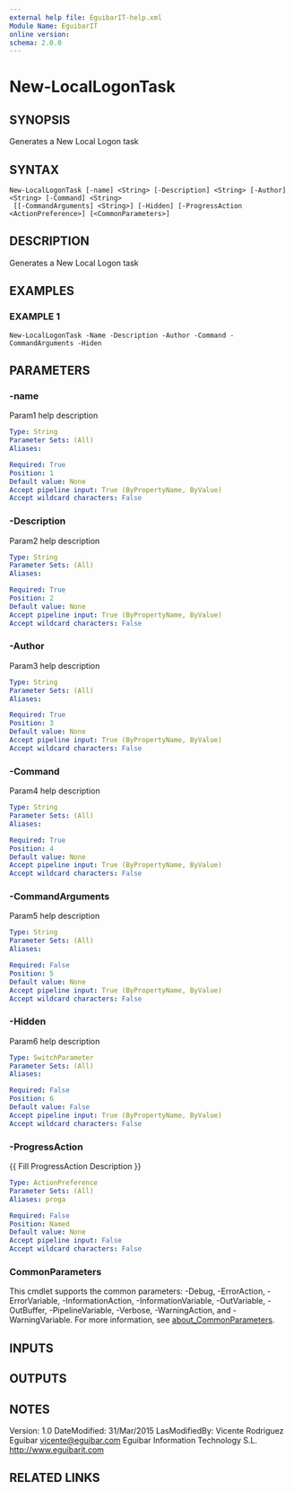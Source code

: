 ```yaml
---
external help file: EguibarIT-help.xml
Module Name: EguibarIT
online version:
schema: 2.0.0
---
```


# New-LocalLogonTask

## SYNOPSIS
Generates a New Local Logon task

## SYNTAX

```
New-LocalLogonTask [-name] <String> [-Description] <String> [-Author] <String> [-Command] <String>
 [[-CommandArguments] <String>] [-Hidden] [-ProgressAction <ActionPreference>] [<CommonParameters>]
```

## DESCRIPTION
Generates a New Local Logon task

## EXAMPLES

### EXAMPLE 1
```
New-LocalLogonTask -Name -Description -Author -Command -CommandArguments -Hiden
```

## PARAMETERS

### -name
Param1 help description

```yaml
Type: String
Parameter Sets: (All)
Aliases:

Required: True
Position: 1
Default value: None
Accept pipeline input: True (ByPropertyName, ByValue)
Accept wildcard characters: False
```

### -Description
Param2 help description

```yaml
Type: String
Parameter Sets: (All)
Aliases:

Required: True
Position: 2
Default value: None
Accept pipeline input: True (ByPropertyName, ByValue)
Accept wildcard characters: False
```

### -Author
Param3 help description

```yaml
Type: String
Parameter Sets: (All)
Aliases:

Required: True
Position: 3
Default value: None
Accept pipeline input: True (ByPropertyName, ByValue)
Accept wildcard characters: False
```

### -Command
Param4 help description

```yaml
Type: String
Parameter Sets: (All)
Aliases:

Required: True
Position: 4
Default value: None
Accept pipeline input: True (ByPropertyName, ByValue)
Accept wildcard characters: False
```

### -CommandArguments
Param5 help description

```yaml
Type: String
Parameter Sets: (All)
Aliases:

Required: False
Position: 5
Default value: None
Accept pipeline input: True (ByPropertyName, ByValue)
Accept wildcard characters: False
```

### -Hidden
Param6 help description

```yaml
Type: SwitchParameter
Parameter Sets: (All)
Aliases:

Required: False
Position: 6
Default value: False
Accept pipeline input: True (ByPropertyName, ByValue)
Accept wildcard characters: False
```

### -ProgressAction
{{ Fill ProgressAction Description }}

```yaml
Type: ActionPreference
Parameter Sets: (All)
Aliases: proga

Required: False
Position: Named
Default value: None
Accept pipeline input: False
Accept wildcard characters: False
```

### CommonParameters
This cmdlet supports the common parameters: -Debug, -ErrorAction, -ErrorVariable, -InformationAction, -InformationVariable, -OutVariable, -OutBuffer, -PipelineVariable, -Verbose, -WarningAction, and -WarningVariable. For more information, see [about_CommonParameters](http://go.microsoft.com/fwlink/?LinkID=113216).

## INPUTS

## OUTPUTS

## NOTES
Version:         1.0
DateModified:    31/Mar/2015
LasModifiedBy:   Vicente Rodriguez Eguibar
    vicente@eguibar.com
    Eguibar Information Technology S.L.
    http://www.eguibarit.com

## RELATED LINKS
